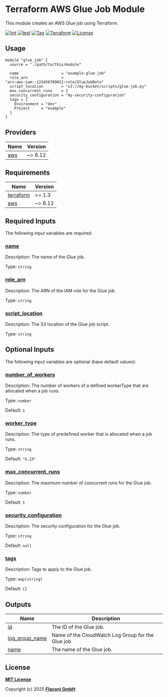 # Terraform AWS Glue Job Module

This module creates an AWS Glue job using Terraform.

[![lint](https://github.com/flaconi/terraform-aws-glue-job/workflows/lint/badge.svg)](https://github.com/flaconi/terraform-aws-glue-job/actions?query=workflow%3Alint)
[![test](https://github.com/flaconi/terraform-aws-glue-job/workflows/test/badge.svg)](https://github.com/flaconi/terraform-aws-glue-job/actions?query=workflow%3Atest)
[![Tag](https://img.shields.io/github/tag/flaconi/terraform-aws-glue-job.svg)](https://github.com/flaconi/terraform-aws-glue-job/releases)
[![Terraform](https://img.shields.io/badge/Terraform--registry-aws--glue--job-brightgreen.svg)](https://registry.terraform.io/modules/flaconi/glue-job/aws/)
[![License](https://img.shields.io/badge/license-MIT-blue.svg)](https://opensource.org/licenses/MIT)

## Usage

```hcl
module "glue_job" {
  source = "./path/to/this/module"

  name                   = "example-glue-job"
  role_arn               = "arn:aws:iam::123456789012:role/GlueJobRole"
  script_location        = "s3://my-bucket/scripts/glue-job.py"
  max_concurrent_runs    = 1
  security_configuration = "my-security-configuration"
  tags = {
    Environment = "dev"
    Project     = "example"
  }
}
```

<!-- TFDOCS_HEADER_START -->


<!-- TFDOCS_HEADER_END -->

<!-- TFDOCS_PROVIDER_START -->
## Providers

| Name | Version |
|------|---------|
| <a name="provider_aws"></a> [aws](#provider\_aws) | ~> 6.12 |

<!-- TFDOCS_PROVIDER_END -->

<!-- TFDOCS_REQUIREMENTS_START -->
## Requirements

| Name | Version |
|------|---------|
| <a name="requirement_terraform"></a> [terraform](#requirement\_terraform) | >= 1.3 |
| <a name="requirement_aws"></a> [aws](#requirement\_aws) | ~> 6.12 |

<!-- TFDOCS_REQUIREMENTS_END -->

<!-- TFDOCS_INPUTS_START -->
## Required Inputs

The following input variables are required:

### <a name="input_name"></a> [name](#input\_name)

Description: The name of the Glue job.

Type: `string`

### <a name="input_role_arn"></a> [role\_arn](#input\_role\_arn)

Description: The ARN of the IAM role for the Glue job.

Type: `string`

### <a name="input_script_location"></a> [script\_location](#input\_script\_location)

Description: The S3 location of the Glue job script.

Type: `string`

## Optional Inputs

The following input variables are optional (have default values):

### <a name="input_number_of_workers"></a> [number\_of\_workers](#input\_number\_of\_workers)

Description: The number of workers of a defined workerType that are allocated when a job runs.

Type: `number`

Default: `1`

### <a name="input_worker_type"></a> [worker\_type](#input\_worker\_type)

Description: The type of predefined worker that is allocated when a job runs.

Type: `string`

Default: `"G.1X"`

### <a name="input_max_concurrent_runs"></a> [max\_concurrent\_runs](#input\_max\_concurrent\_runs)

Description: The maximum number of concurrent runs for the Glue job.

Type: `number`

Default: `1`

### <a name="input_security_configuration"></a> [security\_configuration](#input\_security\_configuration)

Description: The security configuration for the Glue job.

Type: `string`

Default: `null`

### <a name="input_tags"></a> [tags](#input\_tags)

Description: Tags to apply to the Glue job.

Type: `map(string)`

Default: `{}`

<!-- TFDOCS_INPUTS_END -->

<!-- TFDOCS_OUTPUTS_START -->
## Outputs

| Name | Description |
|------|-------------|
| <a name="output_id"></a> [id](#output\_id) | The ID of the Glue job. |
| <a name="output_log_group_name"></a> [log\_group\_name](#output\_log\_group\_name) | Name of the CloudWatch Log Group for the Glue job |
| <a name="output_name"></a> [name](#output\_name) | The name of the Glue job. |

<!-- TFDOCS_OUTPUTS_END -->

## License

**[MIT License](LICENSE)**

Copyright (c) 2025 **[Flaconi GmbH](https://github.com/flaconi)**
